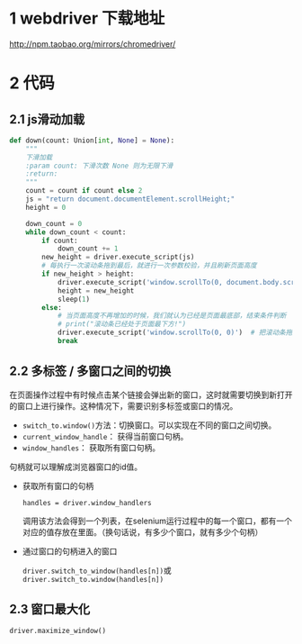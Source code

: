# 1 webdriver 下载地址

http://npm.taobao.org/mirrors/chromedriver/

# 2 代码

## 2.1 js滑动加载

```python
def down(count: Union[int, None] = None):
    """
    下滑加载
    :param count: 下滑次数 None 则为无限下滑
    :return:
    """
    count = count if count else 2
    js = "return document.documentElement.scrollHeight;"
    height = 0

    down_count = 0
    while down_count < count:
        if count:
            down_count += 1
        new_height = driver.execute_script(js)
        # 每执行一次滚动条拖到最后，就进行一次参数校验，并且刷新页面高度
        if new_height > height:
            driver.execute_script('window.scrollTo(0, document.body.scrollHeight)')
            height = new_height
            sleep(1)
        else:
            # 当页面高度不再增加的时候，我们就认为已经是页面最底部，结束条件判断
            # print("滚动条已经处于页面最下方!")
            driver.execute_script('window.scrollTo(0, 0)')  # 把滚动条拖到页面顶部
            break
```

## 2.2 多标签 / 多窗口之间的切换

在页面操作过程中有时候点击某个链接会弹出新的窗口，这时就需要切换到新打开的窗口上进行操作。这种情况下，需要识别多标签或窗口的情况。

- `switch_to.window()`方法：切换窗口。可以实现在不同的窗口之间切换。
- `current_window_handle`： 获得当前窗口句柄。
- `window_handles`： 获取所有窗口句柄。

句柄就可以理解成浏览器窗口的id值。

- 获取所有窗口的句柄

  `handles = driver.window_handlers`

  调用该方法会得到一个列表，在selenium运行过程中的每一个窗口，都有一个对应的值存放在里面。（换句话说，有多少个窗口，就有多少个句柄）

- 通过窗口的句柄进入的窗口

  `driver.switch_to_window(handles[n])`或`driver.switch_to.window(handles[n])`

## 2.3 窗口最大化

```python
driver.maximize_window()
```

